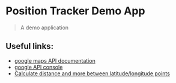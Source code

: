 # Position Tracker Demo App

> A demo application

## Useful links:

- [google maps API documentation](https://developers.google.com/maps/documentation/javascript/tutorial#api_key)
- [google API console](https://code.google.com/apis/console/)
- [Calculate distance and more between latitude/longitude points](http://www.movable-type.co.uk/scripts/latlong.html) 
